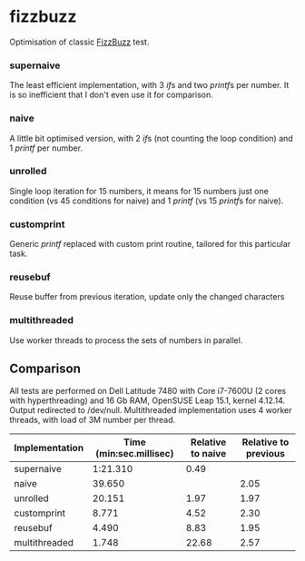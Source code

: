 # fizzbuzz

Optimisation of classic [FizzBuzz](http://wiki.c2.com/?FizzBuzzTest) test.

### supernaive
The least efficient implementation, with 3 *if*s and two *printf*s per number. It is so inefficient that I don't even use it for comparison.

### naive
A little bit optimised version, with 2 *if*s (not counting the loop condition) and 1 *printf* per number.

### unrolled
Single loop iteration for 15 numbers, it means for 15 numbers just one condition (vs 45 conditions for naive) and 1 *printf* (vs 15 *printf*s for naive).

### customprint
Generic *printf* replaced with custom print routine, tailored for this particular task.

### reusebuf
Reuse buffer from previous iteration, update only the changed characters

### multithreaded
Use worker threads to process the sets of numbers in parallel.

## Comparison

All tests are performed on Dell Latitude 7480 with Core i7-7600U (2 cores with hyperthreading) and 16 Gb RAM, OpenSUSE Leap 15.1, kernel 4.12.14.
Output redirected to /dev/null. Multithreaded implementation uses 4 worker threads, with load of 3M number per thread.

Implementation | Time (min:sec.millisec) | Relative to naive | Relative to previous
-|-|-|-
supernaive | 1:21.310 | 0.49 |
naive | 39.650 | | 2.05
unrolled | 20.151 | 1.97 | 1.97
customprint | 8.771 | 4.52 | 2.30
reusebuf | 4.490 | 8.83 | 1.95
multithreaded | 1.748 | 22.68 | 2.57
